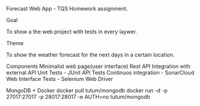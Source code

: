 Forecast Web App - TQS Homework assignment.


Goal

To show a the web project with tests in every laywer.


Theme

To show the weather forecast for the next days in a certain location.

Components
Minimalist web page(user interface)
Rest API
Integration with external API
Unit Tests - JUnit
API Tests 
Continuos integration - SonarCloud
Web Interface Tests - Selenium Web Driver

MongoDB + Docker
docker pull tutum/mongodb
docker run -d -p 27017:27017 -p 28017:28017 -e AUTH=no tutum/mongodb

